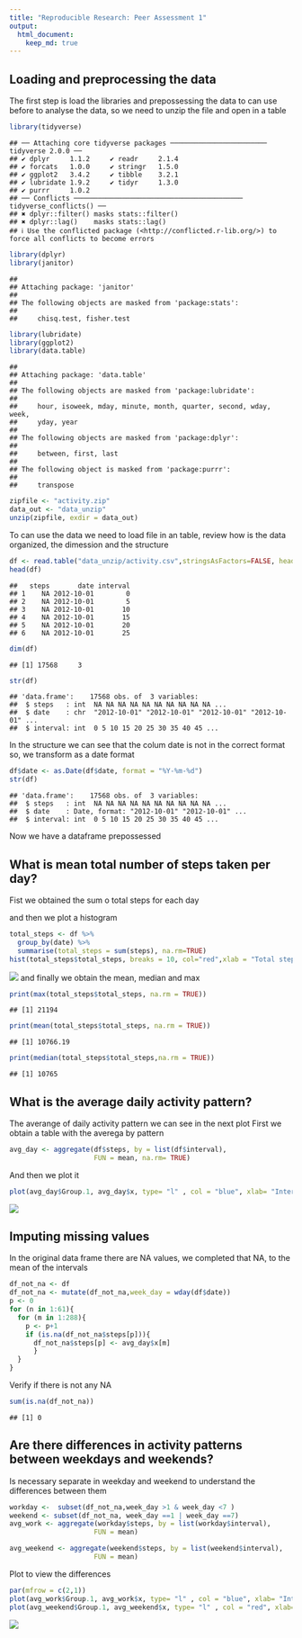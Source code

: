 ```yaml
---
title: "Reproducible Research: Peer Assessment 1"
output: 
  html_document:
    keep_md: true
---
```


## Loading and preprocessing the data

The first step is load the libraries and prepossessing the data to can use before to analyse the data, so we need to unzip the file and open in a table

``` r
library(tidyverse)
```

```         
## ── Attaching core tidyverse packages ──────────────────────── tidyverse 2.0.0 ──
## ✔ dplyr     1.1.2     ✔ readr     2.1.4
## ✔ forcats   1.0.0     ✔ stringr   1.5.0
## ✔ ggplot2   3.4.2     ✔ tibble    3.2.1
## ✔ lubridate 1.9.2     ✔ tidyr     1.3.0
## ✔ purrr     1.0.2     
## ── Conflicts ────────────────────────────────────────── tidyverse_conflicts() ──
## ✖ dplyr::filter() masks stats::filter()
## ✖ dplyr::lag()    masks stats::lag()
## ℹ Use the conflicted package (<http://conflicted.r-lib.org/>) to force all conflicts to become errors
```

``` r
library(dplyr)
library(janitor)
```

```         
## 
## Attaching package: 'janitor'
## 
## The following objects are masked from 'package:stats':
## 
##     chisq.test, fisher.test
```

``` r
library(lubridate)
library(ggplot2)
library(data.table)
```

```         
## 
## Attaching package: 'data.table'
## 
## The following objects are masked from 'package:lubridate':
## 
##     hour, isoweek, mday, minute, month, quarter, second, wday, week,
##     yday, year
## 
## The following objects are masked from 'package:dplyr':
## 
##     between, first, last
## 
## The following object is masked from 'package:purrr':
## 
##     transpose
```

``` r
zipfile <- "activity.zip"
data_out <- "data_unzip"
unzip(zipfile, exdir = data_out)
```

To can use the data we need to load file in an table, review how is the data organized, the dimession and the structure

``` r
df <- read.table("data_unzip/activity.csv",stringsAsFactors=FALSE, header = TRUE, sep = ",")
head(df)
```

```         
##   steps       date interval
## 1    NA 2012-10-01        0
## 2    NA 2012-10-01        5
## 3    NA 2012-10-01       10
## 4    NA 2012-10-01       15
## 5    NA 2012-10-01       20
## 6    NA 2012-10-01       25
```

``` r
dim(df)
```

```         
## [1] 17568     3
```

``` r
str(df)
```

```         
## 'data.frame':    17568 obs. of  3 variables:
##  $ steps   : int  NA NA NA NA NA NA NA NA NA NA ...
##  $ date    : chr  "2012-10-01" "2012-10-01" "2012-10-01" "2012-10-01" ...
##  $ interval: int  0 5 10 15 20 25 30 35 40 45 ...
```

In the structure we can see that the colum date is not in the correct format so, we transform as a date format

``` r
df$date <- as.Date(df$date, format = "%Y-%m-%d")
str(df)
```

```         
## 'data.frame':    17568 obs. of  3 variables:
##  $ steps   : int  NA NA NA NA NA NA NA NA NA NA ...
##  $ date    : Date, format: "2012-10-01" "2012-10-01" ...
##  $ interval: int  0 5 10 15 20 25 30 35 40 45 ...
```

Now we have a dataframe prepossessed

## What is mean total number of steps taken per day?

Fist we obtained the sum o total steps for each day

and then we plot a histogram

``` r
total_steps <- df %>%
  group_by(date) %>%
  summarise(total_steps = sum(steps), na.rm=TRUE)
hist(total_steps$total_steps, breaks = 10, col="red",xlab = "Total steps taken per  day", main = "Histogram Total Steps")
```

![](PA1_template_files/figure-html/unnamed-chunk-6-1.png)<!-- --> and finally we obtain the mean, median and max

``` r
print(max(total_steps$total_steps, na.rm = TRUE))
```

```         
## [1] 21194
```

``` r
print(mean(total_steps$total_steps, na.rm = TRUE))
```

```         
## [1] 10766.19
```

``` r
print(median(total_steps$total_steps,na.rm = TRUE))
```

```         
## [1] 10765
```

## What is the average daily activity pattern?

The averange of daily activity pattern we can see in the next plot First we obtain a table with the averega by pattern

``` r
avg_day <- aggregate(df$steps, by = list(df$interval), 
                     FUN = mean, na.rm= TRUE)
```

And then we plot it

``` r
plot(avg_day$Group.1, avg_day$x, type= "l" , col = "blue", xlab= "Interval", ylab= "Avg Number of steps", main = "Averange of steps by intervals of 5 min")
```

![](PA1_template_files/figure-html/unnamed-chunk-9-1.png)<!-- -->

## Imputing missing values

In the original data frame there are NA values, we completed that NA, to the mean of the intervals

``` r
df_not_na <- df
df_not_na <- mutate(df_not_na,week_day = wday(df$date))
p <- 0
for (n in 1:61){
  for (m in 1:288){
    p <- p+1
    if (is.na(df_not_na$steps[p])){
      df_not_na$steps[p] <- avg_day$x[m]
      }
  }   
}
```

Verify if there is not any NA

``` r
sum(is.na(df_not_na))
```

```         
## [1] 0
```

## Are there differences in activity patterns between weekdays and weekends?

Is necessary separate in weekday and weekend to understand the differences between them

``` r
workday <-  subset(df_not_na,week_day >1 & week_day <7 )
weekend <- subset(df_not_na, week_day ==1 | week_day ==7)
avg_work <- aggregate(workday$steps, by = list(workday$interval), 
                     FUN = mean)

avg_weekend <- aggregate(weekend$steps, by = list(weekend$interval), 
                     FUN = mean)
```

Plot to view the differences

``` r
par(mfrow = c(2,1))
plot(avg_work$Group.1, avg_work$x, type= "l" , col = "blue", xlab= "Interval", ylab= "Avg Number of steps", main = "Averange of steps by intervals of 5 min Monday to friday")
plot(avg_weekend$Group.1, avg_weekend$x, type= "l" , col = "red", xlab= "Interval", ylab= "Avg Number of steps", main = "Averange of steps by intervals of 5 min Wekend")
```

![](PA1_template_files/figure-html/unnamed-chunk-13-1.png)<!-- -->
